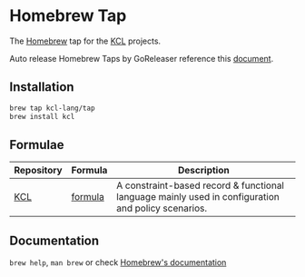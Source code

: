 # Homebrew Tap

The [Homebrew](https://brew.sh/index_zh-cn) tap for the [KCL](https://kcl-lang.io) projects.

Auto release Homebrew Taps by GoReleaser reference this [document](https://goreleaser.com/customization/homebrew/).

## Installation

```bash
brew tap kcl-lang/tap
brew install kcl
```

## Formulae

| Repository | Formula | Description |
| ---------- | ------- | ----------- |
| [KCL](https://github.com/kcl-lang/kcl) | [formula](HomebrewFormula/kcl.rb) | A constraint-based record & functional language mainly used in configuration and policy scenarios. |

## Documentation

`brew help`, `man brew` or check [Homebrew's documentation](https://docs.brew.sh/)
